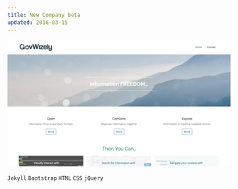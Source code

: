 ```yaml
---
title: New Company beta
updated: 2016-03-15
---
```


[![gw beta](../assets/stuff/gw_beta.png)](http://govwizely.github.io/gw/)

`Jekyll` `Bootstrap` `HTML` `CSS` `jQuery` 